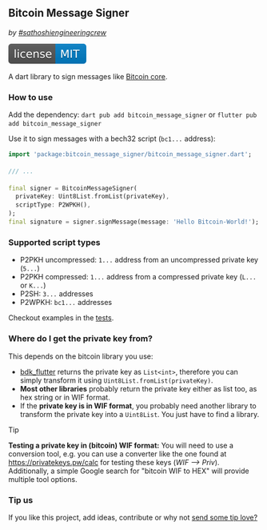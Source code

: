 ## Bitcoin Message Signer
_by [#sathoshiengineeringcrew](https://satoshiengineering.com/)_

[![MIT License Badge](docs/img/licence-badge.svg)](LICENSE)

A dart library to sign messages like [Bitcoin core](https://bitcoincore.org/en/doc/27.0.0/rpc/util/signmessagewithprivkey/).


### How to use

Add the dependency: `dart pub add bitcoin_message_signer` or `flutter pub add bitcoin_message_signer`


Use it to sign messages with a bech32 script (`bc1...` address):
```dart
import 'package:bitcoin_message_signer/bitcoin_message_signer.dart';

/// ...

final signer = BitcoinMessageSigner(
  privateKey: Uint8List.fromList(privateKey),
  scriptType: P2WPKH(),
);
final signature = signer.signMessage(message: 'Hello Bitcoin-World!');
```


### Supported script types

* P2PKH uncompressed: `1...` address from an uncompressed private key (`5...`)
* P2PKH compressed: `1...` address from a compressed private key (`L...` or `K...`)
* P2SH: `3...` addresses
* P2WPKH: `bc1...` addresses

Checkout examples in the [tests](test/bitcoin_message_signer_test.dart).


### Where do I get the private key from?

This depends on the bitcoin library you use: 
- [bdk_flutter](https://pub.dev/packages/bdk_flutter) returns the private key as `List<int>`, therefore you can simply transform it using `Uint8List.fromList(privateKey)`. 
- **Most other libraries** probably return the private key either as list too, as hex string or in WIF format.
- If the **private key is in WIF format**, you probably need another library to transform the private key into a `Uint8List`. You just have to find a library.

> [!TIP]
> **Testing a private key in (bitcoin) WIF format:** You will need to use a conversion tool, e.g. you can use a converter like the one found at https://privatekeys.pw/calc for testing these keys (*WIF --> Priv*). Additionally, a simple Google search for "bitcoin WIF to HEX" will provide multiple tool options.

### Tip us

If you like this project, add ideas, contribute or why not [send some tip love?](https://satoshiengineering.com/tipjar/)